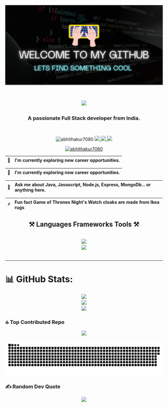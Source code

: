 <div align="center" style="background-color: #222;">
<img   src="./newGif.gif" alt="my-gif" />
</div>

<h1 align="center">
    <img src="https://readme-typing-svg.herokuapp.com?font=Jersey+15&size=40&pause=1000&color=E924EF¢er=true&random=false&width=435&lines=Hii+%F0%9F%91%8B+I'+m+Abhijeet+Kumar" />
</h1>
<h3 align="center">A passionate Full Stack developer from India.</h3>

<br/>

<p align="center">
    <img src="https://komarev.com/ghpvc/?username=abhithakur7080&label=Profile%20views&color=503096&style=for-the-badge" alt="abhithakur7080" />
  <a href="https://abhijeet-kumar-7080-portfolio.netlify.app" target="_blank">
    <img src="https://img.shields.io/badge/Portfolio-blue?style=for-the-badge&logo=superuser&logoColor=ffffff&labelColor=gray&color=E924EF" target="_blank" />
  </a>

    
<a href="mailto:abhijeetthakur7080@gmail.com">
    <img src="https://img.shields.io/badge/Gmail-333333?style=for-the-badge&logo=gmail&logoColor=red" />
  </a>

    
  <a href="https://www.linkedin.com/in/abhijeet-kumar-39800320b/" target="_blank">
    <img src="https://img.shields.io/badge/LinkedIn-333333?style=for-the-badge&label=in&labelColor=0077B5" target="_blank" />
  </a>
</p>

<p align="center"> <a href="https://github.com/ryo-ma/github-profile-trophy"><img src="https://github-profile-trophy.vercel.app/?username=abhithakur7080&theme=radical" alt="abhithakur7080" /></a> </p>

<div align="center">
    
| 🔭 | I'm currently exploring new career opportunities. |
| :--------| :------------------------- |

| 🌱 | I'm currently exploring new career opportunities. |
| :-------- | :------------------------- |

| 💬 | Ask me about Java, Javascript, Node.js, Express, MongoDb... or anything here. |
| :-------- | :------------------------- |

| ⚡ | Fun fact Game of Thrones Night's Watch cloaks are made from Ikea rugs |
| :-------- | :------------------------- |

 </div>
 


 
<h2 align="center">⚒ Languages Frameworks Tools ⚒</h2>
<br/>
<div align="center">
    <img src="https://skillicons.dev/icons?i=html,css,bootstrap,vscode,github,tailwind,git,postman"/><br>
    <img src="https://skillicons.dev/icons?i=javascript,react,redux,nodejs,express,mongodb,firebase,java,sass" /><br>
</div>

<br/>

<hr/>

# 📊 GitHub Stats:
<p align="center">
     <img src="https://github-readme-streak-stats.herokuapp.com/?user=Abhithakur7080&theme=synthwave&hide_border=false"/><br/>
    <img src="https://github-readme-stats.vercel.app/api?username=abhithakur7080&theme=synthwave&show_icons=true&locale=en"/><br/>
     <img src="https://github-readme-stats.vercel.app/api/top-langs/?username=Abhithakur7080&theme=synthwave&hide_border=false&include_all_commits=true&count_private=true&layout=compact"/>
</p>

### 🔝 Top Contributed Repo
<p align="center">
    <img src="https://github-contributor-stats.vercel.app/api?username=Abhithakur7080&limit=5&theme=synthwave&combine_all_yearly_contributions=true"/>
</p>

<p align="center">
 <img width="1000" src="github-snake.svg" alt="snake"/>
</p>

### ✍️ Random Dev Quote
<p align="center">
    <img src="https://quotes-github-readme.vercel.app/api?type=horizontal&theme=radical"/>
</p>
